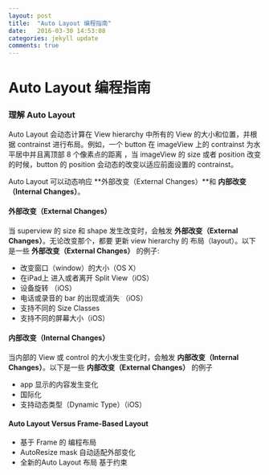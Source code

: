 ```yaml
---
layout: post
title:  "Auto Layout 编程指南"
date:   2016-03-30 14:53:08
categories: jekyll update
comments: true
---
```

# Auto Layout 编程指南

### 理解 Auto Layout

Auto Layout 会动态计算在 View hierarchy 中所有的 View 的大小和位置，并根据 contrainst 进行布局。例如，一个 button 在 imageView 上的 contrainst 为水平居中并且离顶部 8 个像素点的距离 ，当 imageView 的 size 或者 position 改变的时候，button 的 position 会动态的改变以适应前面设置的 contrainst。

Auto Layout 可以动态响应 **外部改变（External Changes）**和 **内部改变（Internal Changes）**。

#### 外部改变（External Changes）
当 superview 的 size 和 shape 发生改变时，会触发 **外部改变（External Changes）**。无论改变那个，都要 更新 view hierarchy 的 布局（layout）。以下是一些 **外部改变（External Changes）** 的例子:

* 改变窗口（window）的大小（OS X）
* 在iPad上 进入或者离开 Split View（iOS）
* 设备旋转 （iOS）
* 电话或录音的 bar 的出现或消失 （iOS）
* 支持不同的 Size Classes
* 支持不同的屏幕大小（iOS）

#### 内部改变（Internal Changes）

当内部的 View 或 control 的大小发生变化时，会触发 **内部改变（Internal Changes）**。以下是一些 **内部改变（External Changes）** 的例子

* app 显示的内容发生变化
* 国际化
* 支持动态类型（Dynamic Type）（iOS） 

#### Auto Layout Versus Frame-Based Layout

* 基于 Frame 的 编程布局
* AutoResize mask 自动适配外部变化
* 全新的Auto Layout 布局 基于约束